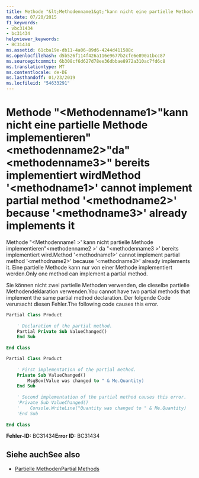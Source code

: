 ```yaml
---
title: Methode "&lt;Methodenname1&gt;"kann nicht eine partielle Methode implementieren"&lt;methodenname2&gt;"da"&lt;methodenname3&gt;" bereits implementiert wird
ms.date: 07/20/2015
f1_keywords:
- vbc31434
- bc31434
helpviewer_keywords:
- BC31434
ms.assetid: 61cba19e-db11-4a06-89d6-4244d411588c
ms.openlocfilehash: d5b526f114f426a116e9677b2cfe6e890a1bcc87
ms.sourcegitcommit: 6b308cf6d627d78ee36dbbae8972a310ac7fd6c8
ms.translationtype: MT
ms.contentlocale: de-DE
ms.lasthandoff: 01/23/2019
ms.locfileid: "54633291"
---
```

# <a name="method-ltmethodname1gt-cannot-implement-partial-method-ltmethodname2gt-because-ltmethodname3gt-already-implements-it"></a><span data-ttu-id="72ab0-102">Methode "&lt;Methodenname1&gt;"kann nicht eine partielle Methode implementieren"&lt;methodenname2&gt;"da"&lt;methodenname3&gt;" bereits implementiert wird</span><span class="sxs-lookup"><span data-stu-id="72ab0-102">Method '&lt;methodname1&gt;' cannot implement partial method '&lt;methodname2&gt;' because '&lt;methodname3&gt;' already implements it</span></span>
<span data-ttu-id="72ab0-103">Methode "\<Methodenname1 >' kann nicht partielle Methode implementieren"\<methodenname2 >' da "\<methodenname3 >' bereits implementiert wird.</span><span class="sxs-lookup"><span data-stu-id="72ab0-103">Method '\<methodname1>' cannot implement partial method '\<methodname2>' because '\<methodname3>' already implements it.</span></span> <span data-ttu-id="72ab0-104">Eine partielle Methode kann nur von einer Methode implementiert werden.</span><span class="sxs-lookup"><span data-stu-id="72ab0-104">Only one method can implement a partial method.</span></span>  
  
 <span data-ttu-id="72ab0-105">Sie können nicht zwei partielle Methoden verwenden, die dieselbe partielle Methodendeklaration verwenden.</span><span class="sxs-lookup"><span data-stu-id="72ab0-105">You cannot have two partial methods that implement the same partial method declaration.</span></span> <span data-ttu-id="72ab0-106">Der folgende Code verursacht diesen Fehler.</span><span class="sxs-lookup"><span data-stu-id="72ab0-106">The following code causes this error.</span></span>  
  
```vb  
Partial Class Product  
  
    ' Declaration of the partial method.  
    Partial Private Sub ValueChanged()  
    End Sub  
  
End Class  
```  
  
```vb  
Partial Class Product  
  
    ' First implementation of the partial method.  
    Private Sub ValueChanged()  
        MsgBox(Value was changed to " & Me.Quantity)  
    End Sub  
  
    ' Second implementation of the partial method causes this error.  
    'Private Sub ValueChanged()  
    '    Console.WriteLine("Quantity was changed to " & Me.Quantity)  
    'End Sub  
  
End Class  
```  
  
 <span data-ttu-id="72ab0-107">**Fehler-ID:** BC31434</span><span class="sxs-lookup"><span data-stu-id="72ab0-107">**Error ID:** BC31434</span></span>  
  
## <a name="see-also"></a><span data-ttu-id="72ab0-108">Siehe auch</span><span class="sxs-lookup"><span data-stu-id="72ab0-108">See also</span></span>
- [<span data-ttu-id="72ab0-109">Partielle Methoden</span><span class="sxs-lookup"><span data-stu-id="72ab0-109">Partial Methods</span></span>](../../visual-basic/programming-guide/language-features/procedures/partial-methods.md)
